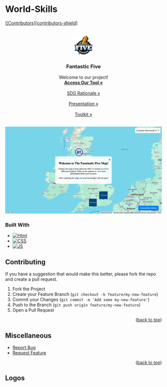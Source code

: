 # World-Skills

<a id="readme-top"></a>

[![Contributors][contributors-shield]][contributors-url]

<br />
<div align="center">
  <a href="https://github.com/ebenezer103/World-Skills">
    <img src="img/fantastic-five.png" alt="Logo" width="60" height="63.8">
  </a>

  <h3 align="center">Fantastic Five</h3>

  <p align="center">
    Welcome to our project!
    <br />
    <a href="https://github.com/ebenezer103/World-Skills"><strong>Access Our Tool »</strong></a>
    <br />
    <br />
    <a href="https://github.com/ebenezer103/World-Skills/blob/main/SDG%20Rationale.pdf">SDG Rationale »</strong></a>
    <br />
    <br />
    <a href="https://github.com/ebenezer103/World-Skills/blob/main/Fantastic%20Five_.pptx">Presentation »</strong></a>
    <br />
    <br />
    <a href="https://github.com/ebenezer103/World-Skills/blob/main/Toolkit_%20How%20to%20Use%20The%20Fantastic%20Five%20Website%20(2).pdf">Toolkit »</strong></a>
    <br />
    <br />
  </p>
</div>


[![Screenshot][product-screenshot]](https://ebenezer103.github.io/World-Skills/)

### Built With

* [![Html][html-logo]][html-url]
* [![CSS][css-logo]][css-url]
* [![JS][js-logo]][js-url]


## Contributing

If you have a suggestion that would make this better, please fork the repo and create a pull request.

1. Fork the Project
2. Create your Feature Branch (`git checkout -b feature/my-new-feature`)
3. Commit your Changes (`git commit -m 'Add some my-new-feature'`)
4. Push to the Branch (`git push origin feature/my-new-feature`)
5. Open a Pull Request

<p align="right">(<a href="#readme-top">back to top</a>)</p>


## Miscellaneous

* [Report Bug](https://github.com/ebenezer103/World-Skills/issues/new?labels=bug&template=bug-report---.md)
* [Request Feature](https://github.com/ebenezer103/World-Skills/issues/new?labels=enhancement&template=feature-request---.md)

<p align="right">(<a href="#readme-top">back to top</a>)</p>

## Logos
[contributors-url]: https://github.com/ebenezer103/World-Skills/graphs/contributors
[product-screenshot]: img/World-Skills-Screenshot.png
[html-url]: https://developer.mozilla.org/en-US/docs/Web/HTML
[css-url]: https://developer.mozilla.org/en-US/docs/Web/CSS
[js-url]: https://developer.mozilla.org/en-US/docs/Web/JavaScript
[html-logo]: https://img.shields.io/badge/HTML-239120?style=for-the-badge&logo=html5&logoColor=white
[css-logo]: https://img.shields.io/badge/CSS-239120?&style=for-the-badge&logo=css3&logoColor=white
[js-logo]: https://img.shields.io/badge/JavaScript-F7DF1E?style=for-the-badge&logo=javascript&logoColor=black
